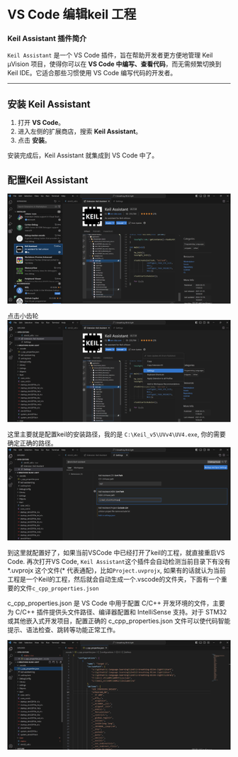# VS Code 编辑keil 工程

### **Keil Assistant 插件简介**

`Keil Assistant` 是一个 VS Code 插件，旨在帮助开发者更方便地管理 Keil µVision 项目，使得你可以在 **VS Code 中编写、查看代码**，而无需频繁切换到 Keil IDE。它适合那些习惯使用 VS Code 编写代码的开发者。

---

## 安装 Keil Assistant

1. 打开 **VS Code**。
2. 进入左侧的扩展商店，搜索 **Keil Assistant**。
3. 点击 **安装**。

安装完成后，Keil Assistant 就集成到 VS Code 中了。

## 配置Keil Assistant
![alt text](vsc_keil1.png)

点击小齿轮
![alt text](vsc_keil2.png)

这里主要就是配置keil的安装路径，我的是 `C:\Keil_v5\UVv4\UV4.exe`, 你的需要确定正确的路径。
![alt text](vsc_keil3.png)

到这里就配置好了，如果当前VSCode 中已经打开了keil的工程，就直接重启VS Code.
再次打开VS Code, `Keil Assistant`这个插件会自动检测当前目录下有没有 *.uvprojx 这个文件(\* 代表通配)，比如`Project.uvprojx`, 如果有的话就认为当前工程是一个Keil的工程，然后就会自动生成一个.vscode的文件夹，下面有一个重要的文件`c_cpp_properties.json`

c_cpp_properties.json 是 VS Code 中用于配置 C/C++ 开发环境的文件，主要为 C/C++ 插件提供头文件路径、编译器配置和 IntelliSense 支持。对于 STM32 或其他嵌入式开发项目，配置正确的 c_cpp_properties.json 文件可以使代码智能提示、语法检查、跳转等功能正常工作。

![alt text](vsc_keil4.png)

